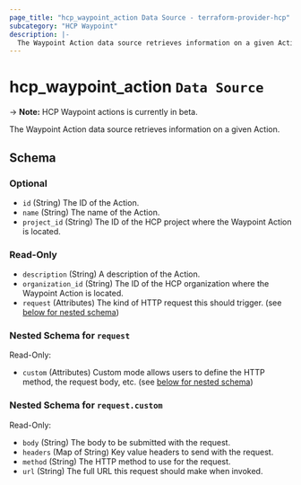 ```yaml
---
page_title: "hcp_waypoint_action Data Source - terraform-provider-hcp"
subcategory: "HCP Waypoint"
description: |-
  The Waypoint Action data source retrieves information on a given Action.
---
```


# hcp_waypoint_action `Data Source`

-> **Note:** HCP Waypoint actions is currently in beta.

The Waypoint Action data source retrieves information on a given Action.

<!-- schema generated by tfplugindocs -->
## Schema

### Optional

- `id` (String) The ID of the Action.
- `name` (String) The name of the Action.
- `project_id` (String) The ID of the HCP project where the Waypoint Action is located.

### Read-Only

- `description` (String) A description of the Action.
- `organization_id` (String) The ID of the HCP organization where the Waypoint Action is located.
- `request` (Attributes) The kind of HTTP request this should trigger. (see [below for nested schema](#nestedatt--request))

<a id="nestedatt--request"></a>
### Nested Schema for `request`

Read-Only:

- `custom` (Attributes) Custom mode allows users to define the HTTP method, the request body, etc. (see [below for nested schema](#nestedatt--request--custom))

<a id="nestedatt--request--custom"></a>
### Nested Schema for `request.custom`

Read-Only:

- `body` (String) The body to be submitted with the request.
- `headers` (Map of String) Key value headers to send with the request.
- `method` (String) The HTTP method to use for the request.
- `url` (String) The full URL this request should make when invoked.